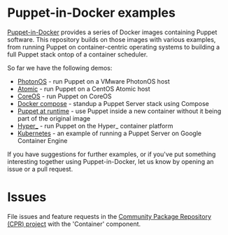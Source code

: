# Puppet-in-Docker examples

[Puppet-in-Docker](https://github.com/puppetlabs/puppet-in-docker)
provides a series of Docker images containing Puppet software. This
repository builds on those images with various examples, from running
Puppet on container-centric operating systems to building a full Puppet
stack ontop of a container scheduler.

So far we have the following demos:

* [PhotonOS](https://github.com/puppetlabs/puppet-in-docker-examples/tree/master/photonos) - run Puppet on a VMware PhotonOS host
* [Atomic](https://github.com/puppetlabs/puppet-in-docker-examples/tree/master/atomic) - run Puppet on a CentOS Atomic host
* [CoreOS](https://github.com/puppetlabs/puppet-in-docker-examples/tree/master/coreos) - run Puppet on CoreOS
* [Docker compose](https://github.com/puppetlabs/puppet-in-docker-examples/tree/master/compose) - standup a Puppet Server stack using Compose
* [Puppet at runtime](https://github.com/puppetlabs/puppet-in-docker-examples/tree/master/puppet-at-runtime) - use Puppet inside a new container without it being part of the original image
* [Hyper_](https://github.com/puppetlabs/puppet-in-docker-examples/tree/master/hyper_) - run Puppet on the Hyper_ container platform
* [Kubernetes](https://github.com/puppetlabs/puppet-in-docker-examples/tree/master/kubernetes) - an example of running a Puppet Server on Google Container Engine

If you have suggestions for further examples, or if you've put something
interesting together using Puppet-in-Docker, let us know by opening an
issue or a pull request.

# Issues

File issues and feature requests in the [Community Package Repository (CPR) project](https://tickets.puppet.com/browse/CPR) with the 'Container' component.
